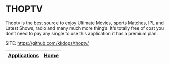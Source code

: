 # THOPTV
 
 Thoptv is the best source to enjoy Ultimate Movies, sports  Matches, IPL and Latest Shows, radio and many much more  thing’s.  It’s totally free of cost you don’t need to pay any single  to use this application it has a premium plan.
 
 SITE: https://github.com/kkdops/thoptv/

 | [Applications](https://portable-linux-apps.github.io/apps.html) | [Home](https://portable-linux-apps.github.io)
 | --- | --- |
